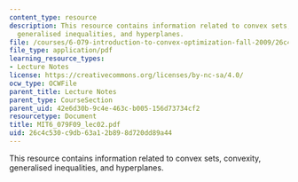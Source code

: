 ```yaml
---
content_type: resource
description: This resource contains information related to convex sets, convexity,
  generalised inequalities, and hyperplanes.
file: /courses/6-079-introduction-to-convex-optimization-fall-2009/26c4c530c9db63a12b898d720dd89a44_MIT6_079F09_lec02.pdf
file_type: application/pdf
learning_resource_types:
- Lecture Notes
license: https://creativecommons.org/licenses/by-nc-sa/4.0/
ocw_type: OCWFile
parent_title: Lecture Notes
parent_type: CourseSection
parent_uid: 42e6d30b-9c4e-463c-b005-156d73734cf2
resourcetype: Document
title: MIT6_079F09_lec02.pdf
uid: 26c4c530-c9db-63a1-2b89-8d720dd89a44
---
```

This resource contains information related to convex sets, convexity, generalised inequalities, and hyperplanes.